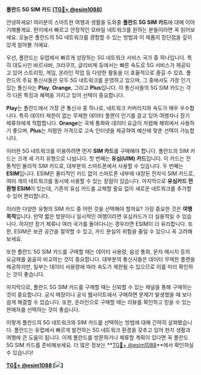 **폴란드 5G SIM 카드 [[TG💪+ @esim1088](https://t.me/s/esim1088)]**

안녕하세요! 여러분의 스마트한 여행과 생활을 도와줄 **폴란드 5G SIM 카드**에 대해 이야기해볼게요. 현지에서 빠르고 안정적인 모바일 네트워크를 원하는 분들이라면 꼭 읽어보세요. 오늘은 폴란드의 5G 네트워크를 경험할 수 있는 방법과 이 제품의 장단점을 깊이 있게 알아볼 거예요.

우선, 폴란드는 유럽에서 빠르게 성장하는 5G 네트워크 서비스 국가 중 하나입니다. 특히 대도시인 바르샤바, 크라쿠프, 글리비체 등에서는 빠른 속도로 5G 서비스가 제공되고 있어 스트리밍, 게임, 온라인 작업 등 다양한 활동을 더 효율적으로 즐길 수 있죠. 폴란드의 주요 통신사들은 모두 5G 네트워크를 운영하고 있으며, 그 중에서도 가장 인기 있는 통신사는 **Play**, **Orange**, 그리고 **Plus**입니다. 이 통신사들의 5G SIM 카드는 각각 다른 특징과 혜택을 가지고 있어 선택이 중요합니다.

**Play**는 폴란드에서 가장 큰 통신사 중 하나로, 네트워크 커버리지와 속도가 매우 우수합니다. 특히 데이터 제한이 없는 무제한 데이터 플랜이 인기를 끌고 있어 여행자나 장기 체류자에게 적합합니다. **Orange**는 국제 통화와 데이터 요금이 저렴해 해외에서 사용하기 좋으며, **Plus**는 저렴한 가격으로 고속 인터넷을 제공하여 예산에 맞춘 선택이 가능합니다.

이러한 5G 네트워크를 이용하려면 먼저 **SIM 카드**를 구매해야 합니다. 폴란드의 SIM 카드는 크게 세 가지 유형으로 나뉩니다. 첫 번째는 **유심(UIM) 카드**입니다. 이 카드는 전통적인 물리적 SIM 카드로, 대부분의 스마트폰에서 사용할 수 있습니다. 두 번째는 **ESIM**입니다. ESIM은 물리적인 카드 없이 스마트폰 내부에 내장된 전자식 SIM 카드로, 여러 개의 네트워크를 동시에 사용할 수 있는 장점이 있습니다. 마지막으로 **유심카드 전환형 ESIM**이 있는데, 기존의 유심 카드를 교체할 필요 없이 새로운 네트워크를 추가할 수 있어 편리합니다.

이러한 다양한 유형의 SIM 카드 중 어떤 것을 선택해야 할까요? 가장 중요한 것은 **여행 목적**입니다. 만약 짧은 방문이나 일시적인 여행이라면 유심카드가 더 실용적일 수 있습니다. 하지만 장기 체류나 여러 국가를 돌아다니는 경우라면 ESIM이 더 유리합니다. 또한, ESIM은 보관 공간을 절약할 수 있고, 카드 분실의 위험을 줄일 수 있으니 꼭 고려해보세요.

또한 폴란드 5G SIM 카드를 구매할 때는 데이터 사용량, 음성 통화, 문자 메시지 등의 요금제를 꼼꼼히 비교하는 것이 중요합니다. 대부분의 통신사들은 데이터 무제한 플랜을 제공하지만, 일부는 데이터 사용량에 따라 속도가 제한될 수 있으므로 이를 미리 확인하는 것이 좋습니다.

마지막으로, 폴란드 5G SIM 카드를 구매할 때는 신뢰할 수 있는 채널을 통해 구매하는 것이 중요합니다. 공식 매장이나 공식 웹사이트에서 구매하면 문제가 발생했을 때 보다 쉽게 해결할 수 있습니다. 또한, 온라인으로 구매할 때는 리뷰를 확인하고 믿을 수 있는 판매자를 선택하는 것이 좋습니다.

이렇게 폴란드의 5G 네트워크와 SIM 카드를 선택하는 방법에 대해 간략히 살펴봤습니다. 폴란드는 유럽에서 빠르게 발전하는 5G 네트워크 환경을 갖추고 있어 현지 생활과 여행에 큰 도움이 됩니다. 이제 폴란드를 방문하거나 체류할 계획이 있다면 꼭 폴란드 5G SIM 카드를 준비해보세요. 더 많은 정보는 **[TG💪+ @esim1088](https://t.me/s/esim1088)**에서 확인하실 수 있습니다!

**[TG💪+ @esim1088](https://t.me/s/esim1088) [![](https://i.postimg.cc/Y0z9fWf4/image.png)]**